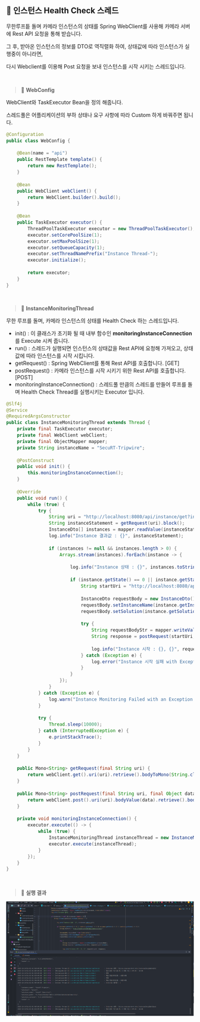 ## 📘 인스턴스 Health Check 스레드

무한루프틑 돌며 카메라 인스턴스의 상태를 Spring WebClient를 사용해 카메라 서버에 Rest API 요청을 통해 받습니다.

그 후, 받아온 인스턴스의 정보를 DTO로 역직렬화 하여, 상태값에 따라 인스턴스가 실행중이 아니라면,

다시 Webclient를 이용해 Post 요청을 보내 인스턴스를 시작 시키는 스레드입니다.

<br>  

> 📌 **WebConfig**

WebClient와 TaskExecutor Bean을 정의 해줍니다.

스레드풀은 어플리케이션의 부하 상태나 요구 사항에 따라 Custom 하게 바꿔주면 됩니다.

```java  
@Configuration  
public class WebConfig {  
  
    @Bean(name = "api")  
    public RestTemplate template() {  
        return new RestTemplate();  
    }  
  
    @Bean  
    public WebClient webClient() {  
        return WebClient.builder().build();  
    }  
  
    @Bean  
    public TaskExecutor executor() {  
        ThreadPoolTaskExecutor executor = new ThreadPoolTaskExecutor();  
        executor.setCorePoolSize(1);  
        executor.setMaxPoolSize(1);  
        executor.setQueueCapacity(1);  
        executor.setThreadNamePrefix("Instance Thread-");  
        executor.initialize();  
  
        return executor;  
    }  
} 
```  

<br>  

> 📌 **InstanceMonitoringThread**

무한 루프를 돌며, 카메라 인스턴스의 상태를 Health Check 하는 스레드입니다.

- init() : 이 클래스가 초기화 될 때 내부 함수인 **monitoringInstanceConnection**를 Execute 시켜 줍니다.
- run() : 스레드가 실행되면 인스턴스의 상태값을 Rest API에 요청해 가져오고, 상태값에 따라 인스턴스를 시작 시킵니다.
- getRequest() : Spring WebClient를 통해 Rest API를 호출합니다. [GET]
- postRequest() : 카메라 인스턴스를 시작 시키기 위한 Rest API를 호출합니다. [POST]
- monitoringInstanceConnection() : 스레드풀 만큼의 스레드를 만들어 루프를 돌며 Health Check Thread를 실행시키는 Executor 입니다.

```java  
@Slf4j  
@Service  
@RequiredArgsConstructor  
public class InstanceMonitoringThread extends Thread {  
    private final TaskExecutor executor;  
    private final WebClient webClient;  
    private final ObjectMapper mapper;  
    private String instanceName = "SecuRT-Tripwire";  
  
    @PostConstruct  
    public void init() {  
        this.monitoringInstanceConnection();  
    }  
  
    @Override  
    public void run() {  
        while (true) {  
            try {  
                String uri = "http://localhost:8080/api/instance/get?instance_name=" + instanceName;  
                String instanceStatement = getRequest(uri).block();  
                InstanceDto[] instances = mapper.readValue(instanceStatement, InstanceDto[].class);  
                log.info("Instance 결과값 : {}", instanceStatement);  
  
                if (instances != null && instances.length > 0) {  
                    Arrays.stream(instances).forEach(instance -> {  
  
                        log.info("Instance 상태 : {}", instances.toString());  
  
                        if (instance.getState() == 0 || instance.getState() == 1 || instance.getState() == 3 || instance.getState() == 5) {  
                            String startUri = "http://localhost:8080/api/instance/start";  
  
                            InstanceDto requestBody = new InstanceDto();  
                            requestBody.setInstanceName(instance.getInstanceName());  
                            requestBody.setSolution(instance.getSolution());  
  
                            try {  
                                String requestBodyStr = mapper.writeValueAsString(requestBody);  
                                String response = postRequest(startUri, requestBodyStr).block();  
  
                                log.info("Instance 시작 : {}, {}", requestBodyStr, response);  
                            } catch (Exception e) {  
                                log.error("Instance 시작 실패 with Exception : {}", e.getMessage());  
                            }  
                        }  
                    });  
                }  
            } catch (Exception e) {  
                log.warn("Instance Monitoring Failed with an Exception : {}", e.getMessage());  
            }  
  
            try {  
                Thread.sleep(10000);  
            } catch (InterruptedException e) {  
                e.printStackTrace();  
            }  
        }  
    }  
  
    public Mono<String> getRequest(final String uri) {  
        return webClient.get().uri(uri).retrieve().bodyToMono(String.class);  
    }  
  
    public Mono<String> postRequest(final String uri, final Object data) {  
        return webClient.post().uri(uri).bodyValue(data).retrieve().bodyToMono(String.class);  
    }  
  
    private void monitoringInstanceConnection() {  
        executor.execute(() -> {  
            while (true) {  
                InstanceMonitoringThread instanceThread = new InstanceMonitoringThread(executor, webClient, mapper);  
                executor.execute(instanceThread);  
            }  
        });  
    }  
} 
```  

<br>  

> 📌 **실행 결과**

![img](https://raw.githubusercontent.com/spacedustz/Obsidian-Image-Server/main/img2/h-thread.png)